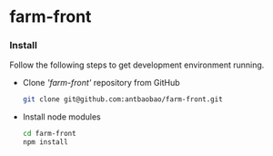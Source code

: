 # farm-front

### Install

Follow the following steps to get development environment running.

* Clone _'farm-front'_ repository from GitHub

  ```bash
  git clone git@github.com:antbaobao/farm-front.git
  ```

* Install node modules

   ```bash
   cd farm-front
   npm install
   ```
